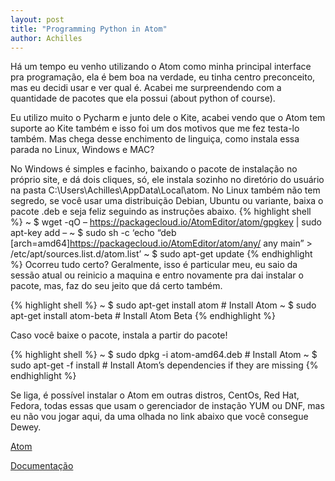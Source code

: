 ```yaml
---
layout: post
title: "Programming Python in Atom"
author: Achilles
---
```


Há um tempo eu venho utilizando o Atom como minha principal interface pra programação, ela é bem boa na verdade, eu tinha centro preconceito, mas eu decidi usar e ver qual é. Acabei me surpreendendo com a quantidade de pacotes que ela possui (about python of course).

Eu utilizo muito o Pycharm e junto dele o Kite, acabei vendo que o Atom tem suporte ao Kite também e isso foi um dos motivos que me fez testa-lo também. Mas chega desse enchimento de linguiça, como instala essa parada no Linux, Windows e MAC?

No Windows é simples e facinho, baixando o pacote de instalação no próprio site, e dá dois cliques, só, ele instala sozinho no diretório do usuário na pasta C:\Users\Achilles\AppData\Local\atom. No Linux também não tem segredo, se você usar uma distribuição Debian, Ubuntu ou variante, baixa o pacote .deb e seja feliz seguindo as instruções abaixo.
{% highlight shell %}
~ $ wget -qO – https://packagecloud.io/AtomEditor/atom/gpgkey | sudo apt-key add –
~ $ sudo sh -c ‘echo “deb [arch=amd64]https://packagecloud.io/AtomEditor/atom/any/ any main” > /etc/apt/sources.list.d/atom.list’
~ $ sudo apt-get update
{% endhighlight %}
Ocorreu tudo certo? Geralmente, isso é particular meu, eu saio da sessão atual ou reinicio a maquina e entro novamente pra dai instalar o pacote, mas, faz do seu jeito que dá certo também.

{% highlight shell %}
~ $ sudo apt-get install atom # Install Atom
~ $ sudo apt-get install atom-beta # Install Atom Beta
{% endhighlight %}

Caso você baixe o pacote, instala a partir do pacote!

{% highlight shell %}
~ $ sudo dpkg -i atom-amd64.deb # Install Atom
~ $ sudo apt-get -f install # Install Atom’s dependencies if they are missing
{% endhighlight %}

Se liga, é possível instalar o Atom em outras distros, CentOs, Red Hat, Fedora, todas essas que usam o gerenciador de instação YUM ou DNF, mas eu não vou jogar aqui, da uma olhada no link abaixo que você consegue Dewey.

[Atom][atom]

[Documentação][documents]

[atom]: https://atom.io
[documents]: https://flight-manual.atom.io/getting-started/sections/installing-atom
